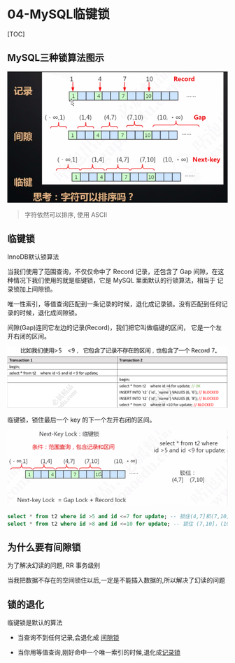 # 04-MySQL临键锁

[TOC]

## MySQL三种锁算法图示

![image-20200826201517598](../../../assets/image-20200826201517598.png)

>  字符依然可以排序, 使用 ASCII 

## 临键锁

InnoDB默认锁算法

当我们使用了范围查询，不仅仅命中了 Record 记录，还包含了 Gap 间隙，在这种情况下我们使用的就是临键锁，它是 MySQL 里面默认的行锁算法，相当于 记录锁加上间隙锁。

唯一性索引，等值查询匹配到一条记录的时候，退化成记录锁。没有匹配到任何记录的时候，退化成间隙锁。

间隙(Gap)连同它左边的记录(Record)，我们把它叫做临键的区间， 它是一个左开右闭的区间。



![image-20200826202426837](../../../assets/image-20200826202426837.png)

临键锁，锁住最后一个 key 的下一个左开右闭的区间。

![image-20200826203334544](../../../assets/image-20200826203334544.png)

```sql
select * from t2 where id >5 and id <=7 for update; -- 锁住(4,7]和(7,10] 
select * from t2 where id >8 and id <=10 for update; -- 锁住 (7,10]，(10,+∞)
```

## 为什么要有间隙锁

为了解决幻读的问题, RR 事务级别

当我把数据不存在的空间锁住以后,一定是不能插入数据的,所以解决了幻读的问题

## 锁的退化

临键锁是默认的算法

- 当查询不到任何记录,会退化成 [间隙锁](03-MySQL间隙锁.md) 

-  当你用等值查询,刚好命中一个唯一索引的时候,退化成[记录锁](05-MySQL记录锁.md) 
